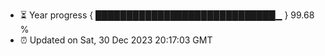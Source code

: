 - ⏳ Year progress { █████████████████████████████▁ } 99.68 %
- ⏰ Updated on Sat, 30 Dec 2023 20:17:03 GMT

